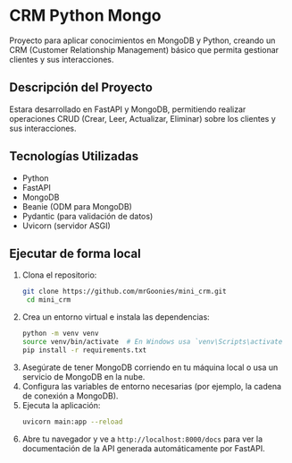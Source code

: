 # CRM Python Mongo  

Proyecto para aplicar conocimientos en MongoDB y Python, creando un CRM (Customer Relationship Management) básico que permita gestionar clientes y sus interacciones.

## Descripción del Proyecto

Estara desarrollado en FastAPI y MongoDB, permitiendo realizar operaciones CRUD (Crear, Leer, Actualizar, Eliminar) sobre los clientes y sus interacciones.

## Tecnologías Utilizadas

- Python
- FastAPI
- MongoDB
- Beanie (ODM para MongoDB)
- Pydantic (para validación de datos)
- Uvicorn (servidor ASGI)


## Ejecutar de forma local

1. Clona el repositorio:
   ```bash
   git clone https://github.com/mrGoonies/mini_crm.git
    cd mini_crm
    ```
2. Crea un entorno virtual e instala las dependencias:
    ```bash
    python -m venv venv
    source venv/bin/activate  # En Windows usa `venv\Scripts\activate
    pip install -r requirements.txt
    ```
3. Asegúrate de tener MongoDB corriendo en tu máquina local o usa un servicio de MongoDB en la nube.
4. Configura las variables de entorno necesarias (por ejemplo, la cadena de conexión a MongoDB).
5. Ejecuta la aplicación:
    ```bash
    uvicorn main:app --reload
    ```
6. Abre tu navegador y ve a `http://localhost:8000/docs` para ver la documentación de la API generada automáticamente por FastAPI.

